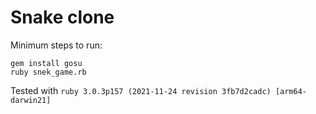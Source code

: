 # Snake clone

Minimum steps to run:

```shell
gem install gosu
ruby snek_game.rb
```

Tested with `ruby 3.0.3p157 (2021-11-24 revision 3fb7d2cadc) [arm64-darwin21]`
